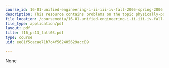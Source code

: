 ```yaml
---
course_id: 16-01-unified-engineering-i-ii-iii-iv-fall-2005-spring-2006
description: This resource contains problems on the topic physically-possible flows.
file_location: /coursemedia/16-01-unified-engineering-i-ii-iii-iv-fall-2005-spring-2006/ee81f5cacae71b7c4f562405629acc89_f16_ps13_fall03.pdf
file_type: application/pdf
layout: pdf
title: f16_ps13_fall03.pdf
type: course
uid: ee81f5cacae71b7c4f562405629acc89

---
```

None